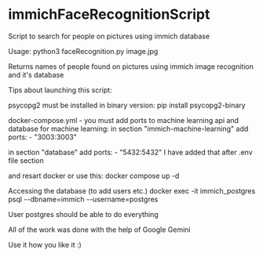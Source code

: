 # immichFaceRecognitionScript
Script to search for people on pictures using immich database

Usage:
python3 faceRecognition.py image.jpg

Returns names of people found on pictures using immich image recognition and it's database

Tips about launching this script:

psycopg2 must be installed in binary version:
pip install psycopg2-binary


docker-compose.yml - you must add ports to machine learning api and database
for machine learning:
in section "immich-machine-learning" add 
    ports:
      - "3003:3003"

in section "database" add
    ports:
      - "5432:5432"
I have added that after .env file section

and resart docker or use this:
docker compose up -d

Accessing the database (to add users etc.)
docker exec -it immich_postgres psql --dbname=immich --username=postgres

User postgres should be able to do everything

All of the work was done with the help of Google Gemini

Use it how you like it :)

